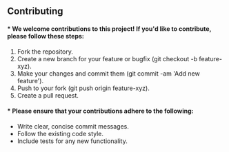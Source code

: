 ## Contributing
#### * We welcome contributions to this project! If you'd like to contribute, please follow these steps:

1. Fork the repository.
2. Create a new branch for your feature or bugfix (git checkout -b feature-xyz).
3. Make your changes and commit them (git commit -am 'Add new feature').
4. Push to your fork (git push origin feature-xyz).
5. Create a pull request.

#### * Please ensure that your contributions adhere to the following:

- Write clear, concise commit messages.
- Follow the existing code style.
- Include tests for any new functionality.
